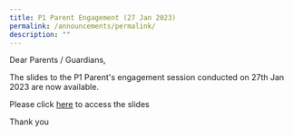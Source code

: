 ```yaml
---
title: P1 Parent Engagement (27 Jan 2023)
permalink: /announcements/permalink/
description: ""
---
```

Dear Parents / Guardians,

The slides to the P1 Parent's engagement session conducted on 27th Jan 2023 are now available.

Please click [here](/files/P1%20Parents%20Engagement%20Session_27%20Jan_compressed.pdf) to access the slides

Thank you